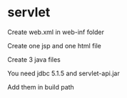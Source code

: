 # servlet

Create web.xml in web-inf folder

Create one jsp and one html file

Create 3 java files

You need jdbc 5.1.5 and servlet-api.jar

Add them in build path
